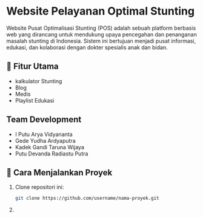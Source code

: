 # Website Pelayanan Optimal Stunting
Website Pusat Optimalisasi Stunting (POS) adalah sebuah platform berbasis web yang dirancang untuk mendukung upaya pencegahan dan penanganan masalah stunting di Indonesia. Sistem ini bertujuan menjadi pusat informasi, edukasi, dan kolaborasi dengan dokter spesialis anak dan bidan.
## 🚀 Fitur Utama
- kalkulator Stunting
- Blog
- Medis
- Playlist Edukasi
## Team Development
- I Putu Arya Vidyananta
- Gede Yudha Ardyaputra
- Kadek Gandi Taruna Wijaya
- Putu Devanda Radiastu Putra

## 🧪 Cara Menjalankan Proyek

1. Clone repositori ini:
   ```bash
   git clone https://github.com/username/nama-proyek.git
2. 

